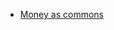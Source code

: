 * [Money as commons](http://www.youtube.com/watch?v=H5paen0ayI8&feature=share&list=PLiO9RvnsUfkatF08AS-5t1PJSU35khJ3S&index=5)
